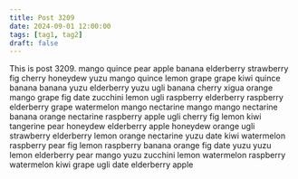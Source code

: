 ```yaml
---
title: Post 3209
date: 2024-09-01 12:00:00
tags: [tag1, tag2]
draft: false
---
```

This is post 3209.
mango
quince
pear
apple
banana
elderberry
strawberry
fig
cherry
honeydew
yuzu
mango
quince
lemon
grape
grape
kiwi
quince
banana
banana
yuzu
elderberry
yuzu
ugli
banana
cherry
xigua
orange
mango
grape
fig
date
zucchini
lemon
ugli
raspberry
elderberry
raspberry
elderberry
grape
watermelon
mango
nectarine
mango
mango
nectarine
banana
orange
nectarine
raspberry
apple
ugli
cherry
fig
lemon
kiwi
tangerine
pear
honeydew
elderberry
apple
honeydew
orange
ugli
strawberry
elderberry
lemon
orange
nectarine
yuzu
date
kiwi
watermelon
raspberry
pear
fig
lemon
raspberry
banana
orange
fig
date
yuzu
yuzu
lemon
elderberry
pear
mango
yuzu
zucchini
lemon
watermelon
raspberry
watermelon
kiwi
grape
ugli
date
elderberry
apple
